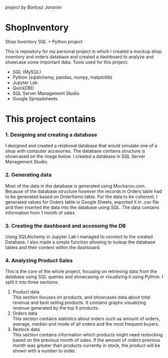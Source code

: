<i>project by Bartosz Jaromin</i>
# ShopInventory

Shop Inventory SQL + Python project

This is repository for my personal project in which I created a mockup shop inventory and orders database and created a dashboard to analyze and showcase some important data.
Tools used for this project:
<ul>
  <li>SQL (MySQL)</li>
  <li>Python (sqlalchemy, pandas, numpy, matplotlib)</li>
  <li>Jupyter Lab</li>
  <li>QuickDBD </li>
  <li>SQL Server Management Studio</li>
  <li>Google Spreadsheets </li>
  
</ul>

# This project contains
### <b> 1. Designing and creating a database </b>
  I designed and created a relational database that would simulate one of a shop with computer accesories. The database contains structure is showcased on the image below. I created a database in SQL Server Management Studio.

### <b> 2. Generating data </b>
  Most of the data in the database is generated using Mockaroo.com. Because of the database structure however the records in Orders table had to be generated based on OrderItems table. For the data to be coherent, I generated values for Orders table in Google Sheets, exported it in .csv file and then inserted the data into the database using SQL. The data contains information from 1 month of sales

### <b> 3. Creating the dashboard and accessing the DB </b>
  Using SQLAlchemy in Jupyter Lab I managed to connect to the created Database. I also made a simple function allowing to lookup the database tables and their content within the dashboard. 
  
### <b> 4. Analyzing Product Sales </b>
  This is the core of the whole project, focusing on retrieving data from the database using SQL queries and showcasing or visualizing it using Python. I split it into three sections:
<ol>
  <li>Product data</li>
    This section focuses on products, and showcases data about total revenue and best selling products. It contains graphs visualizing revenue generated by the top 5 products.
  <li>Orders data</li>
    This section contains statistics about orders such as amount of orders, average, median and mode of all orders and the most frequent buyers.
  <li>Restock data</li>
    This section contains information which products might need restocking based on the previous month of sales. If the amount of orders previous month was greater than products currently in stock, the product will be shown with a number to order.
</ol>

